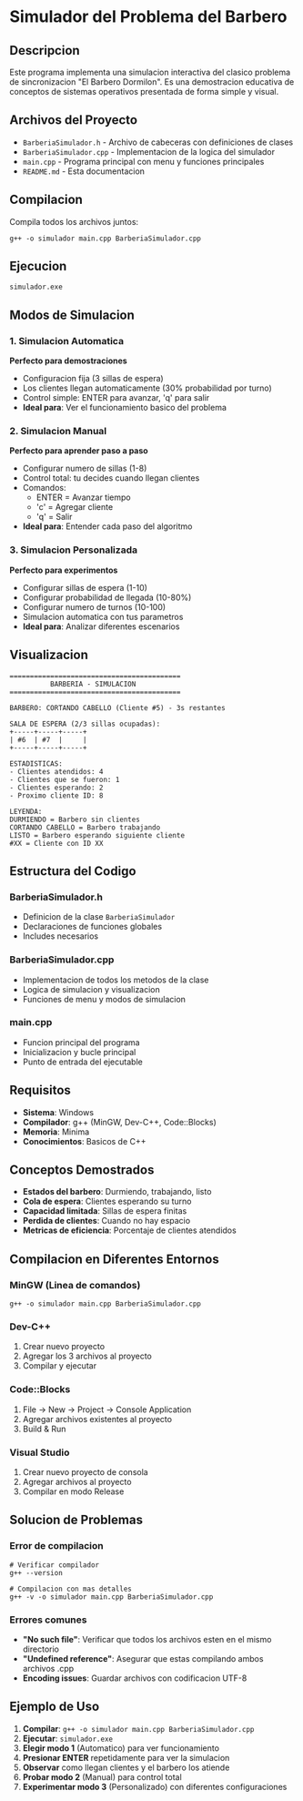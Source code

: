 # Simulador del Problema del Barbero

## Descripcion

Este programa implementa una simulacion interactiva del clasico problema de sincronizacion "El Barbero Dormilon". Es una demostracion educativa de conceptos de sistemas operativos presentada de forma simple y visual.

## Archivos del Proyecto

- `BarberiaSimulador.h` - Archivo de cabeceras con definiciones de clases
- `BarberiaSimulador.cpp` - Implementacion de la logica del simulador
- `main.cpp` - Programa principal con menu y funciones principales
- `README.md` - Esta documentacion

## Compilacion

Compila todos los archivos juntos:

```batch
g++ -o simulador main.cpp BarberiaSimulador.cpp
```

## Ejecucion

```batch
simulador.exe
```

## Modos de Simulacion

### 1. Simulacion Automatica
**Perfecto para demostraciones**
- Configuracion fija (3 sillas de espera)
- Los clientes llegan automaticamente (30% probabilidad por turno)
- Control simple: ENTER para avanzar, 'q' para salir
- **Ideal para**: Ver el funcionamiento basico del problema

### 2. Simulacion Manual  
**Perfecto para aprender paso a paso**
- Configurar numero de sillas (1-8)
- Control total: tu decides cuando llegan clientes
- Comandos:
  - ENTER = Avanzar tiempo
  - 'c' = Agregar cliente
  - 'q' = Salir
- **Ideal para**: Entender cada paso del algoritmo

### 3. Simulacion Personalizada
**Perfecto para experimentos**
- Configurar sillas de espera (1-10)
- Configurar probabilidad de llegada (10-80%)
- Configurar numero de turnos (10-100)
- Simulacion automatica con tus parametros
- **Ideal para**: Analizar diferentes escenarios

## Visualizacion

```
==========================================
          BARBERIA - SIMULACION          
==========================================

BARBERO: CORTANDO CABELLO (Cliente #5) - 3s restantes

SALA DE ESPERA (2/3 sillas ocupadas):
+-----+-----+-----+
| #6  | #7  |     |
+-----+-----+-----+

ESTADISTICAS:
- Clientes atendidos: 4
- Clientes que se fueron: 1
- Clientes esperando: 2
- Proximo cliente ID: 8

LEYENDA:
DURMIENDO = Barbero sin clientes
CORTANDO CABELLO = Barbero trabajando
LISTO = Barbero esperando siguiente cliente
#XX = Cliente con ID XX
```

## Estructura del Codigo

### BarberiaSimulador.h
- Definicion de la clase `BarberiaSimulador`
- Declaraciones de funciones globales
- Includes necesarios

### BarberiaSimulador.cpp
- Implementacion de todos los metodos de la clase
- Logica de simulacion y visualizacion
- Funciones de menu y modos de simulacion

### main.cpp
- Funcion principal del programa
- Inicializacion y bucle principal
- Punto de entrada del ejecutable

## Requisitos

- **Sistema**: Windows
- **Compilador**: g++ (MinGW, Dev-C++, Code::Blocks)
- **Memoria**: Minima
- **Conocimientos**: Basicos de C++

## Conceptos Demostrados

- **Estados del barbero**: Durmiendo, trabajando, listo
- **Cola de espera**: Clientes esperando su turno
- **Capacidad limitada**: Sillas de espera finitas
- **Perdida de clientes**: Cuando no hay espacio
- **Metricas de eficiencia**: Porcentaje de clientes atendidos

## Compilacion en Diferentes Entornos

### MinGW (Linea de comandos)
```batch
g++ -o simulador main.cpp BarberiaSimulador.cpp
```

### Dev-C++
1. Crear nuevo proyecto
2. Agregar los 3 archivos al proyecto
3. Compilar y ejecutar

### Code::Blocks
1. File → New → Project → Console Application
2. Agregar archivos existentes al proyecto
3. Build & Run

### Visual Studio
1. Crear nuevo proyecto de consola
2. Agregar archivos al proyecto
3. Compilar en modo Release

## Solucion de Problemas

### Error de compilacion
```batch
# Verificar compilador
g++ --version

# Compilacion con mas detalles
g++ -v -o simulador main.cpp BarberiaSimulador.cpp
```

### Errores comunes
- **"No such file"**: Verificar que todos los archivos esten en el mismo directorio
- **"Undefined reference"**: Asegurar que estas compilando ambos archivos .cpp
- **Encoding issues**: Guardar archivos con codificacion UTF-8

## Ejemplo de Uso

1. **Compilar**: `g++ -o simulador main.cpp BarberiaSimulador.cpp`
2. **Ejecutar**: `simulador.exe`
3. **Elegir modo 1** (Automatico) para ver funcionamiento
4. **Presionar ENTER** repetidamente para ver la simulacion
5. **Observar** como llegan clientes y el barbero los atiende
6. **Probar modo 2** (Manual) para control total
7. **Experimentar modo 3** (Personalizado) con diferentes configuraciones


